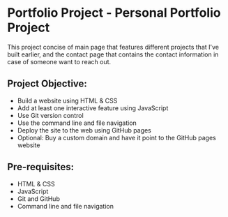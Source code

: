 # Portfolio Project - Personal Portfolio Project
This project concise of main page that features different projects that I've built earlier, and the contact page that contains the contact information in case of someone want to reach out.
## Project Objective:
+ Build a website using HTML & CSS
+ Add at least one interactive feature using JavaScript
+ Use Git version control
+ Use the command line and file navigation
+ Deploy the site to the web using GitHub pages
+ Optional: Buy a custom domain and have it point to the GitHub pages website
## Pre-requisites:
+ HTML & CSS
+ JavaScript
+ Git and GitHub
+ Command line and file navigation  
